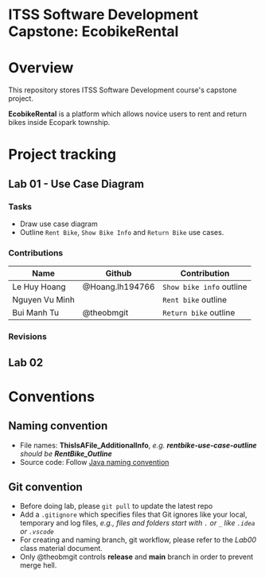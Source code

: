 # ITSS Software Development Capstone: EcobikeRental

# Overview
This repository stores ITSS Software Development course's capstone project.

**EcobikeRental** is a platform which allows novice users to rent and return bikes inside Ecopark township.

# Project tracking

## Lab 01 - Use Case Diagram
### Tasks
- Draw use case diagram
- Outline `Rent Bike`, `Show Bike Info` and `Return Bike` use cases.
### Contributions
| Name | Github | Contribution |
| ---- | ------ | ------------ |
| Le Huy Hoang | @Hoang.lh194766 | `Show bike info` outline |
| Nguyen Vu Minh | | `Rent bike` outline |
| Bui Manh Tu | @theobmgit | `Return bike` outline |
### Revisions

## Lab 02

# Conventions

## Naming convention
- File names: **ThisIsAFile_AdditionalInfo**, _e.g. **rentbike-use-case-outline** should be **RentBike_Outline**_
- Source code: Follow [Java naming convention](https://www.oracle.com/java/technologies/javase/codeconventions-namingconventions.html)

## Git convention
- Before doing lab, please `git pull` to update the latest repo
- Add a `.gitignore` which specifies files that Git ignores like your local, temporary and log files, _e.g., files and folders start with `.` or `_` like `.idea` or `.vscode`_ 
- For creating and naming branch, git workflow, please refer to the _Lab00_ class material document.
- Only @theobmgit controls **release** and **main** branch in order to prevent merge hell.